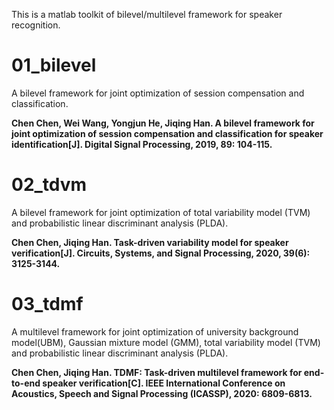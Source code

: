 This is a matlab toolkit of bilevel/multilevel framework for speaker recognition.

# 01_bilevel  
  A bilevel framework for joint optimization of session compensation and classification.  
  
  **Chen Chen, Wei Wang, Yongjun He, Jiqing Han. A bilevel framework for joint optimization of session compensation and classification for speaker identification[J]. Digital Signal Processing, 2019, 89: 104-115.**

# 02_tdvm  
  A bilevel framework for joint optimization of total variability model (TVM) and probabilistic linear discriminant analysis (PLDA).  
  
  **Chen Chen, Jiqing Han. Task-driven variability model for speaker verification[J]. Circuits, Systems, and Signal Processing, 2020, 39(6): 3125-3144.**

# 03_tdmf  
  A multilevel framework for joint optimization of university background model(UBM), Gaussian mixture model (GMM), total variability model (TVM) and probabilistic linear discriminant analysis (PLDA). 
  
  **Chen Chen, Jiqing Han. TDMF: Task-driven multilevel framework for end-to-end speaker verification[C]. IEEE International Conference on Acoustics, Speech and Signal Processing (ICASSP), 2020: 6809-6813.**
